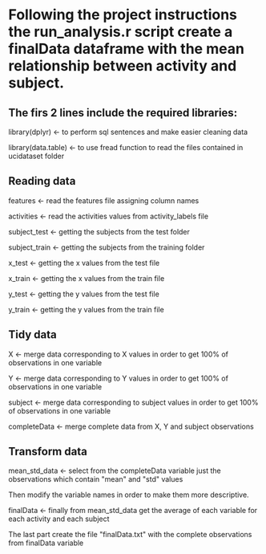 # Following the project instructions the run_analysis.r script create a finalData dataframe with the mean relationship between activity and subject.

## The firs 2 lines include the required libraries:

library(dplyr) <- to perform sql sentences and make easier cleaning data

library(data.table) <- to use fread function to read the files contained in ucidataset folder


## Reading data

features <- read the features file assigning column names

activities <- read the activities values from activity_labels file 

subject_test <- getting the subjects from the test folder

subject_train <- getting the subjects from the training folder

x_test <- getting the x values from the test file

x_train <- getting the x values from the train file

y_test <- getting the y values from the test file

y_train <- getting the y  values from the train file


## Tidy data

X <- merge data corresponding to X values in order to get 100% of observations in one variable

Y <- merge data corresponding to Y values in order to get 100% of observations in one variable

subject <- merge data corresponding to subject values in order to get 100% of observations in one variable

completeData <- merge complete data from X, Y and subject observations


## Transform data

mean_std_data <- select from the completeData variable just the observations which contain "mean" and "std" values

Then modify the variable names in order to make them more descriptive.

finalData <- finally from mean_std_data get the average of each variable for each activity and each subject

The last part create the file "finalData.txt" with the complete observations from finalData variable


